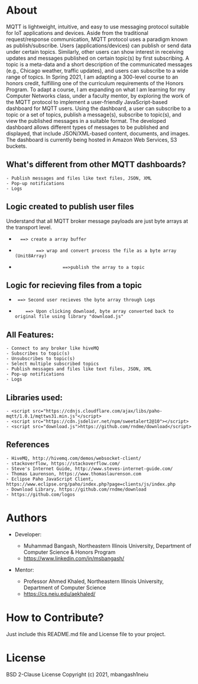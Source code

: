 # About
MQTT is lightweight, intuitive, and easy to use messaging protocol suitable for IoT applications and devices. Aside from the traditional request/response communication, MQTT protocol uses a paradigm known as publish/subscribe. Users (applications/devices) can publish or send data under certain topics. Similarly, other users can show interest in receiving updates and messages published on certain topic(s) by first subscribing. A topic is a meta-data and a short description of the communicated messages (e.g., Chicago weather, traffic updates), and users can subscribe to a wide range of topics. In Spring 2021, I am adapting a 300-level course to an honors credit, fulfilling one of the curriculum requirements of the Honors Program. To adapt a course, I am expanding on what I am learning for my Computer Networks class, under a faculty mentor, by exploring the work of the MQTT protocol to implement a user-friendly JavaScript-based dashboard for MQTT users. Using the dashboard, a user can subscribe to a topic or a set of topics, publish a message(s), subscribe to topic(s), and view the published messages in a suitable format. The developed dashboard allows different types of messages to be published and displayed, that include JSON/XML-based content, documents, and images. The dashboard is currently being hosted in Amazon Web Services, S3 buckets.

## What's different from other MQTT dashboards? 
	- Publish messages and files like text files, JSON, XML
	- Pop-up notifications
	- Logs
	
## Logic created to publish user files
Understand that all MQTT broker message payloads are just byte arrays at the transport level. 
 -       ==> create a array buffer
 -             ==> wrap and convert process the file as a byte array (Unit8Array)
 -                       ==>publish the array to a topic
 
## Logic for recieving files from a topic
 -      ==> Second user recieves the byte array through Logs
 -         ==> Upon clicking download, byte array converted back to original file using library "download.js" 

## All Features:
	- Connect to any broker like hiveMQ
	- Subscribes to topic(s)
	- Unsubscribes to topic(s)
	- Select multiple subscribed topics
	- Publish messages and files like text files, JSON, XML
	- Pop-up notifications
	- Logs

## Libraries used: 
	- <script src="https://cdnjs.cloudflare.com/ajax/libs/paho-mqtt/1.0.1/mqttws31.min.js"</script>
	- <script src="https://cdn.jsdelivr.net/npm/sweetalert2@10"></script>
	- <script src="download.js">https://github.com/rndme/download</script> 

## References
	- HiveMQ, http://hivemq.com/demos/websocket-client/
	- stackoverflow, https://stackoverflow.com/
	- Steve's Internet Guide, http://www.steves-internet-guide.com/
	- Thomas Laurenson, https://www.thomaslaurenson.com
	- Eclipse Paho JavaScript Client, https://www.eclipse.org/paho/index.php?page=clients/js/index.php
	- Download Library, https://github.com/rndme/download
	- https://github.com/logos

# Authors
- Developer:  
	- Muhammad Bangash, Northeastern Illinois University, Department of Computer Science & Honors Program
	- https://www.linkedin.com/in/msbangash/
	 
- Mentor: 
	- Professor Ahmed Khaled, Northeastern Illinois University, Department of Computer Science
	- https://cs.neiu.edu/aekhaled/
		
# How to Contribute? 
Just include this README.md file and License file to your project.

# License 
BSD 2-Clause License
Copyright (c) 2021, mbangash1neiu

